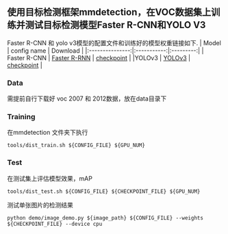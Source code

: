 ## 使用目标检测框架mmdetection，在VOC数据集上训练并测试目标检测模型Faster R-CNN和YOLO V3

Faster R-CNN 和 yolo v3模型的配置文件和训练好的模型权重链接如下.
|   Model         | config name  | Download |
|:---------------:|:-----------:|:---------:|
| Faster R-CNN  | [Faster R-RNN](https://github.com/phh222/Detection/blob/master/mmdetection/configs/pascal_voc/faster-rcnn_r50_fpn_1x_voc0712.py) | [checkpoint](https://pan.baidu.com/s/1aipdqtlVXYALo8P94ovu5g?pwd=xga5)  |
|YOLOv3 | [YOLOv3](https://github.com/phh222/Detection/blob/master/mmdetection/configs/pascal_voc/yolov3_d53_mstrain-608_100e_voc0712.py) | [checkpoint](https://pan.baidu.com/s/1aipdqtlVXYALo8P94ovu5g?pwd=xga5)  |

### Data
需提前自行下载好 voc 2007 和 2012数据，放在data目录下

### Training
在mmdetection 文件夹下执行 
```
tools/dist_train.sh ${CONFIG_FILE} ${GPU_NUM} 
```

### Test
在测试集上评估模型效果，mAP
```
tools/dist_test.sh ${CONFIG_FILE} ${CHECKPOINT_FILE} ${GPU_NUM}
```

测试单张图片的检测结果
```
python demo/image_demo.py ${image_path} ${CONFIG_FILE} --weights ${CHECKPOINT_FILE} --device cpu
```
